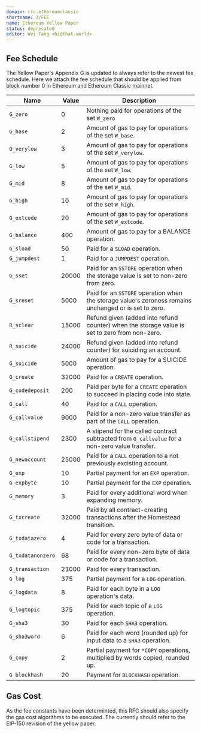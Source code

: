 ```yaml
---
domain: rfc.ethereumclassic
shortname: 3/FEE
name: Ethereum Yellow Paper
status: deprecated
editor: Wei Tang <hi@that.world>
---
```


## Fee Schedule

The Yellow Paper's Appendix G is updated to always refer to the newest
fee schedule. Here we attach the fee schedule that should be applied
from block number 0 in Ethereum and Ethereum Classic mainnet.

| Name | Value | Description |
| ---- | ----- | ----------- |
| `G_zero` | 0 | Nothing paid for operations of the set `W_zero` |
| `G_base` | 2 | Amount of gas to pay for operations of the set `W_base`. |
| `G_verylow` | 3 | Amount of gas to pay for operations of the set `W_verylow`. |
| `G_low` | 5 | Amount of gas to pay for operations of the set `W_low`. |
| `G_mid` | 8 | Amount of gas to pay for operations of the set `W_mid`. |
| `G_high` | 10 | Amount of gas to pay for operations of the set `W_high`. |
| `G_extcode` | 20 | Amount of gas to pay for operations of the set `W_extcode`. |
| `G_balance` | 400 | Amount of gas to pay for a BALANCE operation. |
| `G_sload` | 50 | Paid for a `SLOAD` operation. |
| `G_jumpdest` | 1 | Paid for a `JUMPDEST` operation. |
| `G_sset` | 20000 | Paid for an `SSTORE` operation when the storage value is set to non-zero from zero. |
| `G_sreset` | 5000 | Paid for an `SSTORE` operation when the storage value's zeroness remains unchanged or is set to zero. |
| `R_sclear` | 15000 | Refund given (added into refund counter) when the storage value is set to zero from non-zero. |
| `R_suicide` | 24000 | Refund given (added into refund counter) for suiciding an account. |
| `G_suicide` | 5000 | Amount of gas to pay for a SUICIDE operation. |
| `G_create` | 32000 | Paid for a `CREATE` operation. |
| `G_codedeposit` | 200 | Paid per byte for a `CREATE` operation to succeed in placing code into state. |
| `G_call` | 40 | Paid for a `CALL` operation. |
| `G_callvalue` | 9000 | Paid for a non-zero value transfer as part of the `CALL` operation. |
| `G_callstipend` | 2300 | A stipend for the called contract subtracted from `G_callvalue` for a non-zero value transfer. |
| `G_newaccount` | 25000 | Paid for a `CALL` operation to a not previously excisting account. |
| `G_exp` | 10 | Partial payment for an `EXP` operation. |
| `G_expbyte` | 10 | Partial payment for the `EXP` operation. |
| `G_memory` | 3 | Paid for every additional word when expanding memory. |
| `G_txcreate` | 32000 |  Paid by all contract-creating transactions after the Homestead transition. |
| `G_txdatazero` | 4 | Paid for every zero byte of data or code for a transaction. |
| `G_txdatanonzero` | 68 | Paid for every non-zero byte of data or code for a transaction. |
| `G_transaction` | 21000 | Paid for every transaction. |
| `G_log` | 375 | Partial payment for a `LOG` operation. |
| `G_logdata` | 8 | Paid for each byte in a `LOG` operation's data. |
| `G_logtopic` | 375 | Paid for each topic of a `LOG` operation. |
| `G_sha3` | 30 | Paid for each `SHA3` operation. |
| `G_sha3word` | 6 | Paid for each word (rounded up) for input data to a `SHA3` operation. |
| `G_copy` | 2 | Partial payment for `*COPY` operations, multiplied by words copied, rounded up. |
| `G_blockhash` | 20 | Payment for `BLOCKHASH` operation. |

## Gas Cost

As the fee constants have been determinted, this RFC should also specify the gas cost algorithms to be executed. The currently should refer to the EIP-150 revision of the yellow paper.
